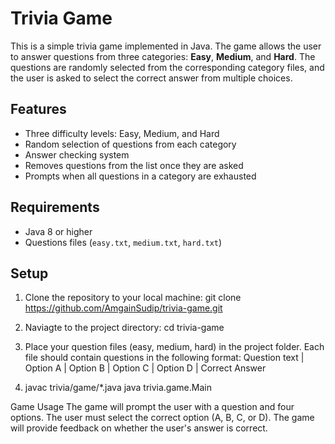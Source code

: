# Trivia Game

This is a simple trivia game implemented in Java. The game allows the user to answer questions from three categories: **Easy**, **Medium**, and **Hard**. The questions are randomly selected from the corresponding category files, and the user is asked to select the correct answer from multiple choices.

## Features

- Three difficulty levels: Easy, Medium, and Hard
- Random selection of questions from each category
- Answer checking system
- Removes questions from the list once they are asked
- Prompts when all questions in a category are exhausted

## Requirements

- Java 8 or higher
- Questions files (`easy.txt`, `medium.txt`, `hard.txt`)

## Setup

1. Clone the repository to your local machine:
   git clone https://github.com/AmgainSudip/trivia-game.git
   
3. Naviagte to the project directory:
  cd trivia-game

4. Place your question files (easy, medium, hard) in the project folder. Each file should contain questions in the following format:
   Question text | Option A | Option B | Option C | Option D | Correct Answer

5. javac trivia/game/*.java
  java trivia.game.Main

Game Usage
The game will prompt the user with a question and four options.
The user must select the correct option (A, B, C, or D).
The game will provide feedback on whether the user's answer is correct.

